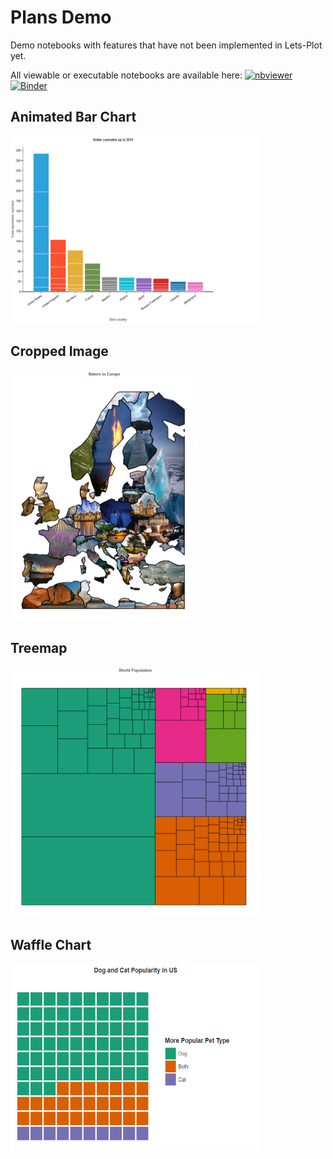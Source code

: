 ﻿# Plans Demo

Demo notebooks with features that have not been implemented in Lets-Plot yet.

All viewable or executable notebooks are available here:
[<img alt="nbviewer" src="https://raw.githubusercontent.com/jupyter/design/dev/logos/Badges/nbviewer_badge.png" width="109" height="20">](https://nbviewer.jupyter.org/github/HIL-HK/lets-plot-examples/blob/dev/plans/)
[![Binder](https://mybinder.org/badge_logo.svg)](https://mybinder.org/v2/gh/HIL-HK/lets-plot-examples/dev?filepath=plans)

## Animated Bar Chart

<a href="animated_bar_chart.ipynb" target="_blank">
  <img src="preview/animated_bar_chart.png" alt="Nobel Laureates up to 2019" width="400" height="300">
</a>

## Cropped Image

<a href="geom_crop.ipynb" target="_blank">
  <img src="preview/geom_crop.png" alt="Nature in Europe" width="300" height="400">
</a>

## Treemap

<a href="geom_treemap.ipynb" target="_blank"> 
  <img src="preview/geom_treemap.png" alt="World Population" width="400" height="400">
</a>

## Waffle Chart

<a href="geom_waffle.ipynb" target="_blank"> 
  <img src="preview/geom_waffle.png" alt="Waffle Chart" width="400" height="300">
</a>